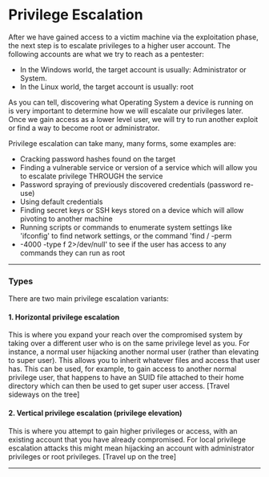 # Privilege Escalation

After we have gained access to a victim machine via the exploitation phase, the next step is to escalate privileges to a higher user account. The following accounts are what we try to reach as a pentester:

* In the Windows world, the target account is usually: Administrator or System.
* In the Linux world, the target account is usually: root

As you can tell, discovering what Operating System a device is running on is very important to determine how we will escalate our privileges later. Once we gain access as a lower level user, we will try to run another exploit or find a way to become root or administrator.

Privilege escalation can take many, many forms, some examples are:

* Cracking password hashes found on the target
* Finding a vulnerable service or version of a service which will allow you to escalate privilege THROUGH the service
* Password spraying of previously discovered credentials (password re-use)
* Using default credentials
* Finding secret keys or SSH keys stored on a device which will allow pivoting to another machine
* Running scripts or commands to enumerate system settings like 'ifconfig' to find network settings, or the command 'find / -perm
* \-4000 -type f 2>/dev/null' to see if the user has access to any commands they can run as root

***

### Types

There are two main privilege escalation variants:

#### 1. Horizontal privilege escalation

This is where you expand your reach over the compromised system by taking over a different user who is on the same privilege level as you. For instance, a normal user hijacking another normal user (rather than elevating to super user). This allows you to inherit whatever files and access that user has. This can be used, for example, to gain access to another normal privilege user, that happens to have an SUID file attached to their home directory which can then be used to get super user access. \[Travel sideways on the tree]

#### 2. Vertical privilege escalation (privilege elevation)

This is where you attempt to gain higher privileges or access, with an existing account that you have already compromised. For local privilege escalation attacks this might mean hijacking an account with administrator privileges or root privileges. \[Travel up on the tree]

***
